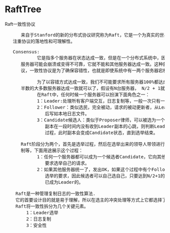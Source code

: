 # RaftTree
Raft一致性协议

<pre>
      来自于Stanford的新的分布式协议研究称为Raft，它是一个为真实的世界应用建立的协议，主要
   注重协议的落地性和可理解性。

   Consensus:
            它是指多个服务器在状态达成一致，但是在一个分布式系统中，因为各种意外可能，有的
      服务器可能会崩溃或变得不可靠，它就不能和其他服务器达成一致。这种就需要一种Consensus协
      议，一致性协议是为了确保容错性，也就是即使系统中有一两个服务器宕机，也不会影响其处理过程。

            为了以容错方式达成一致，我们不可能要求所有服务器100%都达成一致状态，只要超过
      半数的大多数服务器达成一致就可以了，假设有N台服务器， N/2 + 1就超过半数，代表大多数了。
            在Raft中，任何时候一个服务器可以扮演下面角色之一：
            1：Leader:处理所有客户端交互，日志复制等，一般一次只有一个Leader
            2：Follower：类似选民，完全被动，请求的被动更新者，从Leader接受更新请求，然
               后写如本地日志文件。
            3：Candidate候选人：类似于Proposer律师，可以被选为一个新的领导人，如果Follower
               副本在一段时间内没有收到Leader副本的心跳，则判断Leader可能已经故障，此时启动选举
               过程，此时副本会变成Candidate状态，直到选举结束。

      Raft阶段分为两个，首先是选举过程，然后在选举出来的领导人带领进行正常操作，比如日志复
      制等，下面用途展示这个过程：
            1：任何一个服务器都可以成为一个候选者Candidate，它向其他服务器Follower发出
               要求选举自己的请求。
            2：如果其他服务器统一了，发出OK，如果这个过程中有个Follower宕机，没有收到请求
               选举的要求，因此候选者可以自己选自己，只要达到N/2+1的大多数票，候选人还是可
               已成为Leader的。

    Raft是一种管理复制日志的一致性算法.
    它的首要设计目的就是易于理解，所以在选主的冲突处理等方式上它都选择了非常简单明了的解决方案。
    Raft将一致性拆分为几个关键元素。
        1：Leader选举
        2：日志复制
        3：安全性
    
</pre>